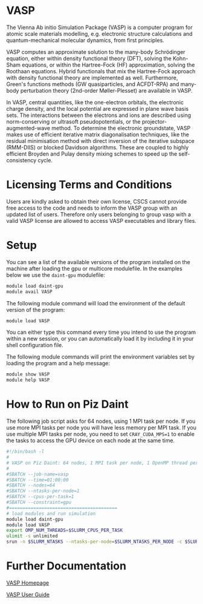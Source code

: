 # VASP

The Vienna Ab initio Simulation Package (VASP) is a computer program for atomic scale materials modelling, e.g. electronic structure calculations and quantum-mechanical molecular dynamics, from first principles.

VASP computes an approximate solution to the many-body Schrödinger equation, either within density functional theory (DFT), solving the Kohn-Sham equations, or within the Hartree-Fock (HF) approximation, solving the Roothaan equations. Hybrid functionals that mix the Hartree-Fock approach with density functional theory are implemented as well. Furthermore, Green's functions methods (GW quasiparticles, and ACFDT-RPA) and many-body perturbation theory (2nd-order Møller-Plesset) are available in VASP.

In VASP, central quantities, like the one-electron orbitals, the electronic charge density, and the local potential are expressed in plane wave basis sets. The interactions between the electrons and ions are described using norm-conserving or ultrasoft pseudopotentials, or the projector-augmented-wave method. To determine the electronic groundstate, VASP makes use of efficient iterative matrix diagonalisation techniques, like the residual minimisation method with direct inversion of the iterative subspace (RMM-DIIS) or blocked Davidson algorithms. These are coupled to highly efficient Broyden and Pulay density mixing schemes to speed up the self-consistency cycle.

# Licensing Terms and Conditions

Users are kindly asked to obtain their own license, CSCS cannot provide free access to the code and needs to inform the VASP group with an updated list of users. Therefore only users belonging to group vasp with a valid VASP license are allowed to access VASP executables and library files.

# Setup

You can see a list of the available versions of the program installed on the machine after loading the gpu or multicore modulefile. In the examples below we use the `daint-gpu` modulefile:
```bash
module load daint-gpu
module avail VASP
```

The following module command will load the environment of the default version of the program:
```bash
module load VASP
```

You can either type this command every time you intend to use the program within a new session, or you can automatically load it by including it in your shell configuration file.

The following module commands will print the environment variables set by loading the program and a help message:
```bash
module show VASP
module help VASP
```

# How to Run on Piz Daint

The following job script asks for 64 nodes, using 1 MPI task per node. If you use more MPI tasks per node you will have less memory per MPI task. If you use multiple MPI tasks per node, you need to set `CRAY_CUDA_MPS=1` to enable the tasks to access the GPU device on each node at the same time.

```bash
#!/bin/bash -l
#
# VASP on Piz Daint: 64 nodes, 1 MPI task per node, 1 OpenMP thread per task
#
#SBATCH --job-name=vasp
#SBATCH --time=01:00:00
#SBATCH --nodes=64
#SBATCH --ntasks-per-node=1
#SBATCH --cpus-per-task=1
#SBATCH --constraint=gpu
#========================================
# load modules and run simulation
module load daint-gpu
module load VASP
export OMP_NUM_THREADS=$SLURM_CPUS_PER_TASK
ulimit -s unlimited
srun -n $SLURM_NTASKS --ntasks-per-node=$SLURM_NTASKS_PER_NODE -c $SLURM_CPUS_PER_TASK vasp_std
```

# Further Documentation

[VASP Homepage](http://www.vasp.at)

[VASP User Guide](http://cms.mpi.univie.ac.at/vasp/vasp/vasp.html)

